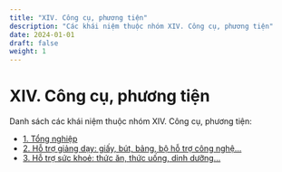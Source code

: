 ```yaml
---
title: "XIV. Công cụ, phương tiện"
description: "Các khái niệm thuộc nhóm XIV. Công cụ, phương tiện"
date: 2024-01-01
draft: false
weight: 1
---
```


# XIV. Công cụ, phương tiện

Danh sách các khái niệm thuộc nhóm XIV. Công cụ, phương tiện:

- [1. Tổng nghiệp](tổng-nghiệp)
- [2. Hỗ trợ giảng dạy: giấy, bút, bảng, bộ hỗ trợ công nghệ...](hỗ-trợ-giảng-dạy-giấy-bút-bảng-bộ-hỗ-trợ-công-nghệ)
- [3. Hỗ trợ sức khoẻ: thức ăn, thức uống, dinh dưỡng...](hỗ-trợ-sức-khoẻ-thức-ăn-thức-uống-dinh-dưỡng)
